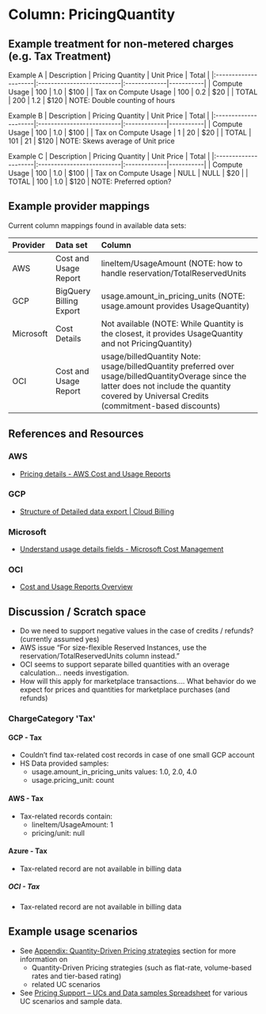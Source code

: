 # Column: PricingQuantity

## Example treatment for non-metered charges (e.g. Tax Treatment)

Example A
| Description          | Pricing Quantity          | Unit Price   | Total     |
|:---------------------|:--------------------------|:-------------|-----------|
| Compute Usage        | 100                       | 1.0          | $100      |
| Tax on Compute Usage | 100                       | 0.2          | $20       |
| TOTAL                | 200                       | 1.2          | $120      |
NOTE: Double counting of hours

Example B
| Description          | Pricing Quantity          | Unit Price   | Total     |
|:---------------------|:--------------------------|:-------------|-----------|
| Compute Usage        | 100                       | 1.0          | $100      |
| Tax on Compute Usage | 1                         | 20           | $20       |
| TOTAL                | 101                       | 21           | $120      |
NOTE: Skews average of Unit price

Example C
| Description          | Pricing Quantity          | Unit Price   | Total     |
|:---------------------|:--------------------------|:-------------|-----------|
| Compute Usage        | 100                       | 1.0          | $100      |
| Tax on Compute Usage | NULL                      | NULL         | $20       |
| TOTAL                | 100                       | 1.0          | $120      |
NOTE: Preferred option?

## Example provider mappings

Current column mappings found in available data sets:

| Provider  | Data set                     | Column                   |
|:----------|:-----------------------------|:-------------------------|
| AWS       | Cost and Usage Report        | lineItem/UsageAmount (NOTE: how to handle reservation/TotalReservedUnits|
| GCP       | BigQuery Billing Export            | usage.amount_in_pricing_units (NOTE: usage.amount provides UsageQuantity) |
| Microsoft | Cost Details                 | Not available (NOTE: While Quantity is the closest, it provides UsageQuantity and not PricingQuantity) |
| OCI       | Cost and Usage Report        | usage/billedQuantity  Note: usage/billedQuantity preferred over usage/billedQuantityOverage since the latter does not include the quantity covered by Universal Credits (commitment-based discounts) |

## References and Resources

### AWS

* [Pricing details - AWS Cost and Usage Reports](https://docs.aws.amazon.com/cur/latest/userguide/pricing-columns.html)

### GCP

* [Structure of Detailed data export | Cloud Billing](https://cloud.google.com/billing/docs/how-to/export-data-bigquery-tables/detailed-usage)

### Microsoft

* [Understand usage details fields - Microsoft Cost Management](https://learn.microsoft.com/en-us/azure/cost-management-billing/automate/understand-usage-details-fields)

### OCI

* [Cost and Usage Reports Overview](https://docs.oracle.com/en-us/iaas/Content/Billing/Concepts/usagereportsoverview.htm)

## Discussion / Scratch space

* Do we need to support negative values in the case of credits / refunds? (currently assumed yes)
* AWS issue “For size-flexible Reserved Instances, use the reservation/TotalReservedUnits column instead.”
* OCI seems to support separate billed quantities with an overage calculation… needs investigation.
* How will this apply for marketplace transactions…. What behavior do we expect for prices and quantities for marketplace purchases (and refunds)

### ChargeCategory 'Tax'

#### GCP - Tax

* Couldn’t find tax-related cost records in case of one small GCP account
* HS Data provided samples:
  * usage.amount_in_pricing_units values: 1.0, 2.0, 4.0
  * usage.pricing_unit: count

#### AWS - Tax

* Tax-related records contain:
  * lineItem/UsageAmount: 1
  * pricing/unit: null

#### Azure - Tax

* Tax-related record are not available in billing data

##### OCI - Tax

* Tax-related record are not available in billing data

## Example usage scenarios

* See [Appendix: Quantity-Driven Pricing strategies](../appendix/quantity_driven_pricing_strategies.md) section for more information on
  * Quantity-Driven Pricing strategies (such as flat-rate, volume-based rates and tier-based rating)
  * related UC scenarios
* See [Pricing Support – UCs and Data samples Spreadsheet](https://docs.google.com/spreadsheets/d/1AZ-vtkKeKwYc8rqhxP1zMTnAVAS-svmWQQmr8cpv-IM/edit#gid=117987709) for various UC scenarios and sample data.
